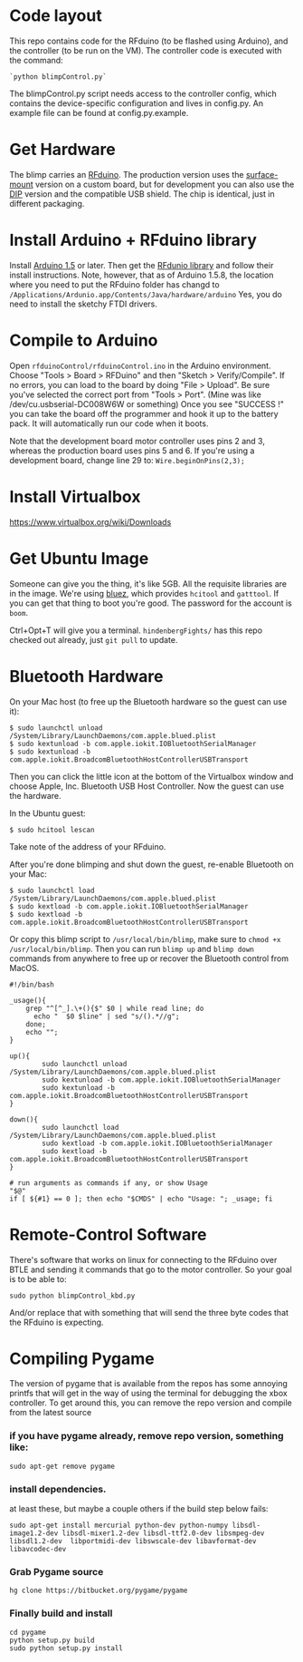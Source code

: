 Code layout
===========
This repo contains code for the RFduino (to be flashed using Arduino), and the controller (to be run on the VM).  The controller code is executed with the command:

    `python blimpControl.py`

The blimpControl.py script needs access to the controller config, which contains the device-specific configuration and lives in config.py.  An example file can be found at config.py.example.

Get Hardware
============
The blimp carries an [RFduino](https://github.com/RFduino/RFduino). The production version uses the [surface-mount](http://www.rfdigital.com/product/rfd22301-rfduino-ble-smt/index.html) version on a custom board, but for development you can also use the [DIP](http://www.rfdigital.com/product/rfd22102-rfduino-dip/index.html) version and the compatible USB shield. The chip is identical, just in different packaging.

Install Arduino + RFduino library
=================================
Install [Arduino 1.5](http://arduino.cc/en/Main/Software) or later. Then get the [RFdunio library](https://github.com/RFduino/RFduino) and follow their install instructions. Note, however, that as of Arduino 1.5.8, the location where you need to put the RFduino folder has changd to `/Applications/Ardunio.app/Contents/Java/hardware/arduino` 
Yes, you do need to install the sketchy FTDI drivers.

Compile to Arduino
==================
Open `rfduinoControl/rfduinoControl.ino` in the Arduino environment. Choose "Tools > Board > RFDuino" and then "Sketch > Verify/Compile". If no errors, you can load to the board by doing "File > Upload". Be sure you've selected the correct port from "Tools > Port". (Mine was like /dev/cu.usbserial-DC008W6W or something) Once you see "SUCCESS !" you can take the board off the programmer and hook it up to the battery pack. It will automatically run our code when it boots.

Note that the development board motor controller uses pins 2 and 3, whereas the production board uses pins 5 and 6. If you're using a development board, change line 29 to: `Wire.beginOnPins(2,3);`

Install Virtualbox
==================

https://www.virtualbox.org/wiki/Downloads

Get Ubuntu Image
================

Someone can give you the thing, it's like 5GB. All the requisite libraries are in the image. We're using [bluez](http://www.bluez.org/), which provides `hcitool` and `gatttool`. If you can get that thing to boot you're good. The password for the account is `boom`.

Ctrl+Opt+T will give you a terminal. `hindenbergFights/` has this repo checked out already, just `git pull` to update.

Bluetooth Hardware
==================

On your Mac host (to free up the Bluetooth hardware so the guest can use it):

    $ sudo launchctl unload /System/Library/LaunchDaemons/com.apple.blued.plist
    $ sudo kextunload -b com.apple.iokit.IOBluetoothSerialManager
    $ sudo kextunload -b com.apple.iokit.BroadcomBluetoothHostControllerUSBTransport

Then you can click the little icon at the bottom of the Virtualbox window and choose
Apple, Inc. Bluetooth USB Host Controller. Now the guest can use the hardware.

In the Ubuntu guest:

    $ sudo hcitool lescan

Take note of the address of your RFduino.

After you're done blimping and shut down the guest, re-enable Bluetooth on your Mac:

    $ sudo launchctl load /System/Library/LaunchDaemons/com.apple.blued.plist
    $ sudo kextload -b com.apple.iokit.IOBluetoothSerialManager
    $ sudo kextload -b com.apple.iokit.BroadcomBluetoothHostControllerUSBTransport
    
Or copy this blimp script to `/usr/local/bin/blimp`, make sure to `chmod +x /usr/local/bin/blimp`. Then you can run `blimp up` and `blimp down` commands from anywhere to free up or recover the Bluetooth control from MacOS.

    #!/bin/bash

	_usage(){
	    grep "^[^_].\+(){$" $0 | while read line; do
	      echo "  $0 $line" | sed "s/().*//g";
	    done;
	    echo "";
	}

	up(){
	        sudo launchctl unload /System/Library/LaunchDaemons/com.apple.blued.plist
	        sudo kextunload -b com.apple.iokit.IOBluetoothSerialManager
	        sudo kextunload -b com.apple.iokit.BroadcomBluetoothHostControllerUSBTransport
	}

	down(){
	        sudo launchctl load /System/Library/LaunchDaemons/com.apple.blued.plist
	        sudo kextload -b com.apple.iokit.IOBluetoothSerialManager
	        sudo kextload -b com.apple.iokit.BroadcomBluetoothHostControllerUSBTransport
	}

	# run arguments as commands if any, or show Usage
	"$@"
	if [ ${#1} == 0 ]; then echo "$CMDS" | echo "Usage: "; _usage; fi

Remote-Control Software
=======================

There's software that works on linux for connecting to the RFduino over BTLE and sending it commands that go to the motor controller. So your goal is to be able to:

    sudo python blimpControl_kbd.py

And/or replace that with something that will send the three byte codes that the RFduino is expecting.

Compiling Pygame
================
The version of pygame that is available from the repos has some annoying printfs that will get in the way of using the terminal for debugging the xbox controller. To get around this, you can remove the repo version and compile from the latest source

### if you have pygame already, remove repo version, something like:
    
    sudo apt-get remove pygame

### install dependencies.

at least these, but maybe a couple others if the build step below fails:

    sudo apt-get install mercurial python-dev python-numpy libsdl-image1.2-dev libsdl-mixer1.2-dev libsdl-ttf2.0-dev libsmpeg-dev libsdl1.2-dev  libportmidi-dev libswscale-dev libavformat-dev libavcodec-dev
 
### Grab Pygame source

    hg clone https://bitbucket.org/pygame/pygame
 
### Finally build and install

    cd pygame
    python setup.py build
    sudo python setup.py install
